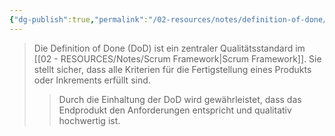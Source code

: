```yaml
---
{"dg-publish":true,"permalink":"/02-resources/notes/definition-of-done/","tags":["projektmanagement/vorgehensmodell/agile"],"noteIcon":"","updated":"2025-09-05T10:12:28.000+02:00"}
---
```


>Die Definition of Done (DoD) ist ein zentraler Qualitätsstandard im [[02 - RESOURCES/Notes/Scrum Framework\|Scrum Framework]]. 
Sie stellt sicher, dass alle Kriterien für die Fertigstellung eines Produkts oder Inkrements erfüllt sind.
>>Durch die Einhaltung der DoD wird gewährleistet, dass das Endprodukt den Anforderungen entspricht und qualitativ hochwertig ist.
>>